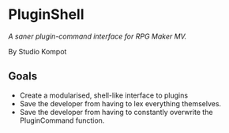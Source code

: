PluginShell
===========
*A saner plugin-command interface for RPG Maker MV.*

By Studio Kompot

Goals
-----
* Create a modularised, shell-like interface to plugins
* Save the developer from having to lex everything themselves.
* Save the developer from having to constantly overwrite the PluginCommand function.
